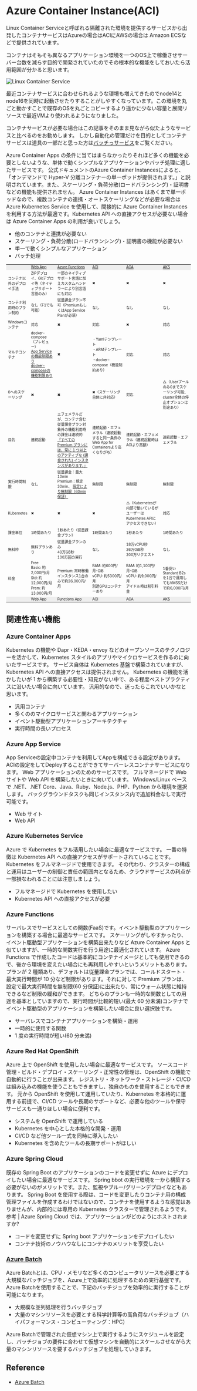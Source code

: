 # Azure Container Instance(ACI)

Linux Container Serviceと呼ばれる隔離された環境を提供するサービスから出発したコンテナサービスはAzureの場合はACIにAWSの場合は Amazon ECSなどで提供されています。

コンテナはそもそも異なるアプリケーション環境を一つのOS上で稼働させサーバー台数を減らす目的で開発されていたのでその根本的な機能をしておいたら活用範囲が分かると思います。

![Linux Container Service](https://www.redhat.com/rhdc/managed-files/what-is-a-container.png)

最近コンテナサービスに合わせられるような環境も増えてきたのでnode14とnode16を同時に起動させたりすることがしやすくなっています。この環境を丸ごと動かすことで既存のOSを丸ごとコピーするより遥かに少ない容量と展開リソースで最近VMより使われるようになりました。

コンテナサービスが必要な場合はこの記事をそのまま見ながら似たようなサービスと比べるのをお勧めします。
しかし自動化の管理だけを目的としてコンテナサービスは道具の一部だと思った方は[バッチっサービス](azurebatch.md)をご覧ください。

Azure Container Apps の条件に当てはまらなかったりそれほど多くの機能を必要としないような、単体で動くシンプルなアプリケーションやバッチ処理に適したサービスです。
公式ドキュメントのAzure Container Instancesによると、「オンデマンドで Hyper-V 分離コンテナーの単一ポッドが提供されます。」と説明されています。また、スケーリング・負荷分散(ロードバランシング)・証明書などの機能も提供されません。
Azure Container Instances はあくまで単一ポッドなので、複数コンテナの連携・オートスケーリングなどが必要な場合は Azure Kubernetes Service を使用して、間接的に Azure Container Instances を利用する方法が最適です。Kubernetes API への直接アクセスが必要ない場合は Azure Container Apps の利用が良いでしょう。

- 他のコンテナと連携が必要ない
- スケーリング・負荷分散(ロードバランシング)・証明書の機能が必要ない
- 単一で動くシンプルなアプリケーション
- バッチ処理

<table style="font-size: 0.7em; table-layout: fixed; width: 100%;">
    <tr style="background-color: #eee;">
        <td style="width: 10%;"></td>
        <td><a href="https://azure.microsoft.com/ja-jp/products/app-service/web/">Web App</a></td>
        <td><a href="https://azure.microsoft.com/ja-jp/products/functions/#overview">Azure Functions</a></td>
        <td><a href="https://azure.microsoft.com/ja-jp/products/container-instances/#overview">ACI</a></td>
        <td><a href="https://azure.microsoft.com/ja-jp/products/container-apps/#overview">ACA</a></td>
        <td><a href="https://azure.microsoft.com/ja-jp/products/kubernetes-service/#overview">AKS</a></td>
    </tr>
    <tr>
        <td>コンテナ以外のデプロイ手法</td>
        <td>ZIPデプロイ、Gitデプロイ等（ネイティブサポート言語のみ）</td>
        <td>一部のネイティブサポート言語に加えカスタムハンドラーにより別言語にも対応</td>
        <td>✖</td>
        <td>✖</td>
        <td>✖</td>
    </tr>
    <tr>
        <td>コンテナ利用時のプラン制約</td>
        <td>なし（F1でも可能）</td>
        <td>従量課金プラン不可（PremiumもしくはApp Service Planが必須）</td>
        <td>なし</td>
        <td>なし</td>
        <td>なし</td>
    </tr>
    <tr>
        <td>Windowsコンテナ</td>
        <td>対応</td>
        <td>✖</td>
        <td>対応</td>
        <td>✖</td>
        <td>対応</td>
    </tr>
    <tr>
        <td>マルチコンテナ</td>
        <td>
            docker-compose（プレビュー）<br>
            <a target="_blank" href="https://learn.microsoft.com/ja-jp/azure/app-service/configure-custom-container?pivots=container-linux#preview-limitations">App Serviceの機能制限あり</a><br>
            <a target="_blank" href="https://learn.microsoft.com/ja-jp/azure/app-service/configure-custom-container?pivots=container-linux#unsupported-options">docker-composeの機能制限あり</a>
        </td>
        <td>✖</td>
        <td>・Yamlテンプレート<br>・ARMテンプレート<br>・docker-compose（機能制約あり）</td>
        <td>対応</td>
        <td>対応</td>
    </tr>
    <tr>
        <td>0へのスケーリング</td>
        <td>✖</td>
        <td>✖</td>
        <td>✖（スケーリング自体に非対応）</td>
        <td>対応</td>
        <td>△（Userプールのみ0までスケーリング可能、cluster全体の停止オプションは別途あり）</td>
    </tr>
    <tr>
        <td>目的</td>
        <td>連続起動</td>
        <td>
            エフェメラルだが、コンテナ含む従量課金プラン対象外の機能利用時の課金は連続的<br>
            <a target="_blank" href="https://learn.microsoft.com/ja-jp/azure/azure-functions/functions-premium-plan?tabs=portal#billing">「すべての Premium プランには、常に 1 つ以上のアクティブな (課金された) インスタンスがあります。」</a>
        </td>
        <td>連続起動・エフェメラル（連続起動すると同一条件のWeb App for Containersより高くなりがち）</td>
        <td>連続起動・エフェメラル（連続起動時はACIより高額）</td>
        <td>連続起動・エフェメラル</td>
    </tr>
    <tr>
        <td>実行時間制限</td>
        <td>なし</td>
        <td>
            従量課金：最大10min<br>Premium：規定30min、
            <a target="_blank" href="https://learn.microsoft.com/ja-jp/azure/azure-functions/functions-premium-plan?tabs=portal#longer-run-duration">
                設定により無制限（60min保証）
            </a>
        </td>
        <td>無制限</td>
        <td>無制限</td>
        <td>無制限</td>
    </tr>
    <tr>
        <td>Kubernetes</td>
        <td>✖</td>
        <td>✖</td>
        <td>✖</td>
        <td>△（Kubernetesが内部で動いているがユーザーはKubernetes APIにアクセスできない）</td>
        <td>対応</td>
    </tr>
    <tr>
        <td>課金単位</td>
        <td>1時間あたり</td>
        <td>1秒あたり（従量課金プラン）</td>
        <td>1時間あたり</td>
        <td>1秒あたり</td>
        <td>1時間あたり</td>
    </tr>
    <tr>
        <td>無料枠</td>
        <td>無料プランあり</td>
        <td>従量課金プランのみ<br>40万GB秒<br>100万回の実行</td>
        <td>なし</td>
        <td>18万vCPU秒<br>36万GiB秒<br>200万リクエスト</td>
        <td>なし</td>
    </tr>
    <tr>
        <td>料金</td>
        <td>Free<br>Basic: 約2,000円/月<br>Std: 約12,000円/月<br>Prem: 約13,000円/月</td>
        <td>Premium: 常時稼働インスタンス1台のみで約26,000円/月</td>
        <td>RAM: 約600円/月･GiB<br>vCPU: 約5300円/月<br>別途GPUコンテナーあり</td>
        <td>RAM: 約1,100円/月･GiB<br>vCPU: 約9,000円/月<br>アイドル時は割引料金</td>
        <td>1番安いStandard B2sを1台で運用してもVMSSだけで約6,000円/月</td>
    </tr>
    <tr style="background-color: #eee;">
        <td style="width: 10%;"></td>
        <td>Web App</td>
        <td>Functions App</td>
        <td>ACI</td>
        <td>ACA</td>
        <td>AKS</td>
    </tr>
</table>

## 関連性高い機能

### Azure Container Apps

Kubernetes の機能や Dapr・KEDA・envoy などのオープンソースのテクノロジーを活かして、Kubernetes スタイルのアプリやマイクロサービスを作るのに向いたサービスです。
サービス自体は Kubernetes 基盤で構築されていますが、Kubernetes API への直接アクセスは提供されません。
Kubernetes の機能を活かしたいが 1 から構築する必要性・知見がない中で、ある程度ベストプラクティスに沿いたい場合に向いています。
汎用的なので、迷ったらこれでいいかなと思います。

- 汎用コンテナ
- 多くののマイクロサービスと関わるアプリケーション
- イベント駆動型アプリケーションアーキテクチャ
- 実行時間の長いプロセス

### Azure App Service

App Serviceの設定中コンテナを利用してAppを構成できる設定があります。ACIの設定をしてDeployすることができてサーバーレスコンテナサービスになります。
Web アプリケーションのためのサービスです。
フルマネージドで Web サイトや Web API を構築したいときに向いています。
Windows/Linux ベースで .NET、.NET Core、Java、Ruby、Node.js、PHP、Python から環境を選択します。
バックグラウンドタスクも同じインスタンス内で追加料金なしで実行可能です。

- Web サイト
- Web API

### Azure Kubernetes Service

Azure で Kubernetes をフル活用したい場合に最適なサービスです。
一番の特徴は Kubernetes API への直接アクセスがサポートされていることです。Kubernetes をフルマネージドで使用できます。
その代わり、クラスターの構成と運用はユーザーの制御と責任の範囲内となるため、クラウドサービスの利点が一部損なわれることには注意しましょう。

- フルマネージドで Kubernetes を使用したい
- Kubernetes API への直接アクセスが必要

### Azure Functions

サーバレスでサービスとしての関数(FaaS)です。イベント駆動型のアプリケーションを構築する場合に最適なサービスです。
スケーリングがしやすかったり、イベント駆動型アプリケーションを構築出来たりなど Azure Container Apps と似ていますが、一時的な関数実行を行う用途に最適化されています。
Azure Functions で作成したコードは基本的にコンテナイメージとしても使用できるので、後から環境を変えたい場合にも再利用しやすいというメリットもあります。
プランが 2 種類あり、デフォルトは従量課金プランでは、コールドスタート・最大実行時間が 10 分など制限があります。それに対して Premium プランは、設定で最大実行時間を無制限(60 分保証)に出来たり、常にウォーム状態に維持できるなど制限の緩和ができます。
どちらのプランも一時的な関数としての用途を基本としていますので、実行時間が比較的短い(最大 60 分未満)コンテナでイベント駆動型のアプリケーションを構築したい場合に良い選択肢です。

- サーバレスでコンテナアプリケーションを構築・運用
- 一時的に使用する関数
- 1 度の実行時間が短い(60 分未満)

### Azure Red Hat OpenShift

Azure 上で OpenShift を使用したい場合に最適なサービスです。
ソースコード管理・ビルド・デプロイ・スケーリング・正常性の管理は、OpenShift の機能で自動的に行うことが出来ます。
レジストリ・ネットワーク・ストレージ・CI/CD は組み込みの機能を使うこともできますし、独自のものを使用することもできます。
元から OpenShift を使用して運用していたり、Kubernetes を本格的に運用する前提で、CI/CD ツールや長期のサポートなど、必要な他のツールや保守サービスも一通りほしい場合に便利です。

- システムを OpenShift で運用している
- Kubernetes を中心とした本格的な開発・運用
- CI/CD など他ツール一式を同時に導入したい
- Kubernetes を含めたツールの長期サポートがほしい

### Azure Spring Cloud

既存の Spring Boot のアプリケーションのコードを変更せずに Azure にデプロイしたい場合に最適なサービスです。
Spring bbot の実行環境を一から構築する必要がないのがメリットです。また、監視やブルー/グリーンデプロイなどもあります。
Spring Boot を使用する際は、コードを変更したりコンテナ用の構成管理ファイルを作成するわけではないので、コンテナを使用するような感覚はありませんが、内部的には専用の Kubernetes クラスターで管理されるようです。
参考 | Azure Spring Cloud では、アプリケーションがどのようにホストされますか?

- コードを変更せずに Spring boot アプリケーションをデプロイしたい
- コンテナ技術のノウハウなしにコンテナのメリットを享受したい

### [Azure Batch](https://azure.microsoft.com/ja-jp/products/batch)

Azure Batchとは、CPU・メモリなど多くのコンピュータリソースを必要とする大規模なバッチジョブを、Azure上で効率的に処理するための実行基盤です。Azure Batchを使用することで、下記のバッチジョブを効率的に実行することが可能になります。

- 大規模な並列処理を行うバッチジョブ
- 大量のマシンリソースを必要とする科学計算等の高負荷なバッチジョブ（ハイパフォーマンス・コンピューティング：HPC）

Azure Batchで管理された仮想マシン上で実行するようにスケジュールを設定し、バッチジョブの要件に合わせて仮想マシンを自動的にスケールさせながら大量のマシンリソースを要するバッチジョブを処理していきます。

## Reference

- [Azure Batch](https://github.com/LowyShin/KnowledgeBase/blob/master/wiki/azure/azurebatch.md)

